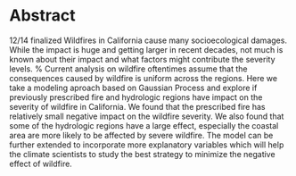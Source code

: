 

# Abstract 
12/14 finalized
Wildfires in California cause many socioecological damages. While the impact is huge and getting larger in recent decades, not much is known about their impact and what factors might contribute the severity levels. 
% Current analysis on wildfire oftentimes assume that the consequences caused by wildfire is uniform across the regions. 
Here we take a modeling aproach based on Gaussian Process and explore if previously prescribed fire and hydrologic regions have impact on the severity of wildfire in California. We found that the prescribed fire has relatively small negative impact on the wildfire severity. We also found that some of the hydrologic regions have a large effect, especially the coastal area are more likely to be affected by severe wildfire. The model can be further extended to incorporate more explanatory variables which will help the climate scientists to study the best strategy to minimize the negative effect of wildfire. 